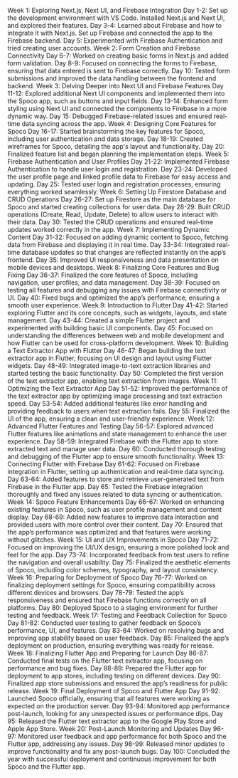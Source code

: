 Week 1: Exploring Next.js, Next UI, and Firebase Integration
Day 1-2: Set up the development environment with VS Code. Installed Next.js and Next UI, and explored their features.
Day 3-4: Learned about Firebase and how to integrate it with Next.js. Set up Firebase and connected the app to the Firebase backend.
Day 5: Experimented with Firebase Authentication and tried creating user accounts.
Week 2: Form Creation and Firebase Connectivity
Day 6-7: Worked on creating basic forms in Next.js and added form validation.
Day 8-9: Focused on connecting the forms to Firebase, ensuring that data entered is sent to Firebase correctly.
Day 10: Tested form submissions and improved the data handling between the frontend and backend.
Week 3: Delving Deeper into Next UI and Firebase Features
Day 11-12: Explored additional Next UI components and implemented them into the Spoco app, such as buttons and input fields.
Day 13-14: Enhanced form styling using Next UI and connected the components to Firebase in a more dynamic way.
Day 15: Debugged Firebase-related issues and ensured real-time data syncing across the app.
Week 4: Designing Core Features for Spoco
Day 16-17: Started brainstorming the key features for Spoco, including user authentication and data storage.
Day 18-19: Created wireframes for Spoco, detailing the app's layout and functionality.
Day 20: Finalized feature list and began planning the implementation steps.
Week 5: Firebase Authentication and User Profiles
Day 21-22: Implemented Firebase Authentication to handle user login and registration.
Day 23-24: Developed the user profile page and linked profile data to Firebase for easy access and updating.
Day 25: Tested user login and registration processes, ensuring everything worked seamlessly.
Week 6: Setting Up Firestore Database and CRUD Operations
Day 26-27: Set up Firestore as the main database for Spoco and started creating collections for user data.
Day 28-29: Built CRUD operations (Create, Read, Update, Delete) to allow users to interact with their data.
Day 30: Tested the CRUD operations and ensured real-time updates worked correctly in the app.
Week 7: Implementing Dynamic Content
Day 31-32: Focused on adding dynamic content to Spoco, fetching data from Firebase and displaying it in real time.
Day 33-34: Integrated real-time database updates so that changes are reflected instantly on the app’s frontend.
Day 35: Improved UI responsiveness and data presentation on mobile devices and desktops.
Week 8: Finalizing Core Features and Bug Fixing
Day 36-37: Finalized the core features of Spoco, including navigation, user profiles, and data management.
Day 38-39: Focused on testing all features and debugging any issues with Firebase connectivity or UI.
Day 40: Fixed bugs and optimized the app’s performance, ensuring a smooth user experience.
Week 9: Introduction to Flutter
Day 41-42: Started exploring Flutter and its core concepts, such as widgets, layouts, and state management.
Day 43-44: Created a simple Flutter project and experimented with building basic UI components.
Day 45: Focused on understanding the differences between web and mobile development and how Flutter can be used for cross-platform development.
Week 10: Building a Text Extractor App with Flutter
Day 46-47: Began building the text extractor app in Flutter, focusing on UI design and layout using Flutter widgets.
Day 48-49: Integrated image-to-text extraction libraries and started testing the basic functionality.
Day 50: Completed the first version of the text extractor app, enabling text extraction from images.
Week 11: Optimizing the Text Extractor App
Day 51-52: Improved the performance of the text extractor app by optimizing image processing and text extraction speed.
Day 53-54: Added additional features like error handling and providing feedback to users when text extraction fails.
Day 55: Finalized the UI of the app, ensuring a clean and user-friendly experience.
Week 12: Advanced Flutter Features and Testing
Day 56-57: Explored advanced Flutter features like animations and state management to enhance the user experience.
Day 58-59: Integrated Firebase with the Flutter app to store extracted text and manage user data.
Day 60: Conducted thorough testing and debugging of the Flutter app to ensure smooth functionality.
Week 13: Connecting Flutter with Firebase
Day 61-62: Focused on Firebase integration in Flutter, setting up authentication and real-time data syncing.
Day 63-64: Added features to store and retrieve user-generated text from Firebase in the Flutter app.
Day 65: Tested the Firebase integration thoroughly and fixed any issues related to data syncing or authentication.
Week 14: Spoco Feature Enhancements
Day 66-67: Worked on enhancing existing features in Spoco, such as user profile management and content display.
Day 68-69: Added new features to improve data interaction and provided users with more control over their content.
Day 70: Ensured that the app’s performance was optimized and that features were working without glitches.
Week 15: UI and UX Improvements in Spoco
Day 71-72: Focused on improving the UI/UX design, ensuring a more polished look and feel for the app.
Day 73-74: Incorporated feedback from test users to refine the navigation and overall usability.
Day 75: Finalized the aesthetic elements of Spoco, including color schemes, typography, and layout consistency.
Week 16: Preparing for Deployment of Spoco
Day 76-77: Worked on finalizing deployment settings for Spoco, ensuring compatibility across different devices and browsers.
Day 78-79: Tested the app’s responsiveness and ensured that Firebase functions correctly on all platforms.
Day 80: Deployed Spoco to a staging environment for further testing and feedback.
Week 17: Testing and Feedback Collection for Spoco
Day 81-82: Conducted user testing to gather feedback on Spoco’s performance, UI, and features.
Day 83-84: Worked on resolving bugs and improving app stability based on user feedback.
Day 85: Finalized the app’s deployment on production, ensuring everything was ready for release.
Week 18: Finalizing Flutter App and Preparing for Launch
Day 86-87: Conducted final tests on the Flutter text extractor app, focusing on performance and bug fixes.
Day 88-89: Prepared the Flutter app for deployment to app stores, including testing on different devices.
Day 90: Finalized app store submissions and ensured the app’s readiness for public release.
Week 19: Final Deployment of Spoco and Flutter App
Day 91-92: Launched Spoco officially, ensuring that all features were working as expected on the production server.
Day 93-94: Monitored app performance post-launch, looking for any unexpected issues or performance dips.
Day 95: Released the Flutter text extractor app to the Google Play Store and Apple App Store.
Week 20: Post-Launch Monitoring and Updates
Day 96-97: Monitored user feedback and app performance for both Spoco and the Flutter app, addressing any issues.
Day 98-99: Released minor updates to improve functionality and fix any post-launch bugs.
Day 100: Concluded the year with successful deployment and continuous improvement for both Spoco and the Flutter app.
